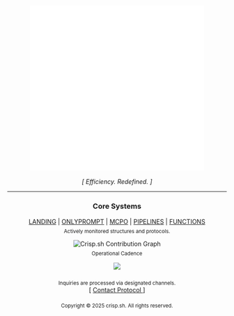 <p align="center">
  <!-- Replace with your actual logo URL -->
  <!-- Minimalist or abstract logos work well -->
  <img src="./static/logo.svg" alt="crisp logo" width="400"/>
</p>

<p align="center">
  <i>[ Efficiency. Redefined. ]</i> <!-- Or choose another cryptic tagline -->
</p>

---

<h3 align="center">Core Systems</h3>

<p align="center">
  <!-- Replace with links to your key repositories -->
  <a href="https://github.com/crisp-sh/landing">LANDING</a> |
  <a href="https://github.com/crisp-sh/openwebui">ONLYPROMPT</a> |
  <a href="https://github.com/crisp-sh/mcpo">MCPO</a> |
  <a href="https://github.com/crisp-sh/pipelines">PIPELINES</a> |
  <a href="https://github.com/crisp-sh/functions">FUNCTIONS</a>
  <br/>
  <sub>Actively monitored structures and protocols.</sub>
</p>

<p align="center">
  <img src="https://ghchart.rshah.org/sellerscrisp" alt="Crisp.sh Contribution Graph" width="80%"/>
  <br/>
  <sub>Operational Cadence</sub>
</p>

<p align="center">
  <a href="https://spotify-github-profile.kittinanx.com/api/view.svg?uid=sellershowland&redirect=true">
    <img src="https://spotify-github-profile.kittinanx.com/api/view.svg?uid=sellershowland&cover_image=true&theme=natemoo-re&show_offline=true&background_color=121212&interchange=true&bar_color=53b14f&bar_color_cover=false" />
  </a>
</p>

<p align="center">
  <sub>Inquiries are processed via designated channels.</sub>
  <br/>
  <!-- Replace with your preferred contact method: Issues, a specific repo, email link, etc. -->
  [ <a href="https://github.com/crisp-sh/.github-public/issues"> Contact Protocol </a> ]
</p>


<p align="center">
  <sub>Copyright © 2025 crisp.sh. All rights reserved.</sub>
</p>
